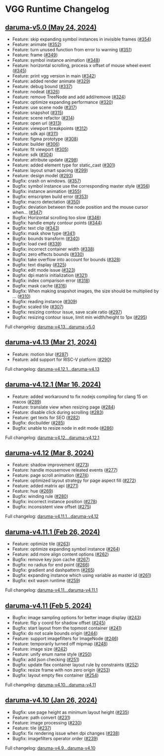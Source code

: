 # VGG Runtime Changelog

## [daruma-v5.0 (May 24, 2024)](https://github.com/verygoodgraphics/vgg_runtime/releases/tag/daruma-v5.0)
* Feature: skip expanding symbol instances in invisible frames ([#354](https://github.com/verygoodgraphics/vgg_runtime/pull/354))
* Feature: animate ([#352](https://github.com/verygoodgraphics/vgg_runtime/pull/352))
* Feature: turn unused function from error to warning ([#351](https://github.com/verygoodgraphics/vgg_runtime/pull/351))
* Feature: frame ([#349](https://github.com/verygoodgraphics/vgg_runtime/pull/349))
* Feature: symbol instance animation ([#348](https://github.com/verygoodgraphics/vgg_runtime/pull/348))
* Feature: horizontal scrolling, process x offset of mouse wheel event ([#345](https://github.com/verygoodgraphics/vgg_runtime/pull/345))
* Feature: print vgg version in main ([#342](https://github.com/verygoodgraphics/vgg_runtime/pull/342))
* Feature: added render animate ([#329](https://github.com/verygoodgraphics/vgg_runtime/pull/329))
* Feature: debug bound  ([#337](https://github.com/verygoodgraphics/vgg_runtime/pull/337))
* Feature: nodeat ([#326](https://github.com/verygoodgraphics/vgg_runtime/pull/326))
* Feature: remove TreeNode and add add/remove ([#324](https://github.com/verygoodgraphics/vgg_runtime/pull/324))
* Feature: optimize expanding performance ([#320](https://github.com/verygoodgraphics/vgg_runtime/pull/320))
* Feature: use scene node ([#317](https://github.com/verygoodgraphics/vgg_runtime/pull/317))
* Feature: snapshot ([#315](https://github.com/verygoodgraphics/vgg_runtime/pull/315))
* Feature: scene refactor ([#314](https://github.com/verygoodgraphics/vgg_runtime/pull/314))
* Feature: open url ([#313](https://github.com/verygoodgraphics/vgg_runtime/pull/313))
* Feature: viewport breakpoints ([#312](https://github.com/verygoodgraphics/vgg_runtime/pull/312))
* Feature: sdk api ([#311](https://github.com/verygoodgraphics/vgg_runtime/pull/311))
* Feature: figma prototype ([#308](https://github.com/verygoodgraphics/vgg_runtime/pull/308))
* Feature: builder ([#306](https://github.com/verygoodgraphics/vgg_runtime/pull/306))
* Feature: fit viewport ([#305](https://github.com/verygoodgraphics/vgg_runtime/pull/305))
* Feature: sdk ([#304](https://github.com/verygoodgraphics/vgg_runtime/pull/304))
* Feature: attribute update ([#298](https://github.com/verygoodgraphics/vgg_runtime/pull/298))
* Feature: added element type for static_cast ([#301](https://github.com/verygoodgraphics/vgg_runtime/pull/301))
* Feature: layout smart spacing ([#299](https://github.com/verygoodgraphics/vgg_runtime/pull/299))
* Feature: design model ([#293](https://github.com/verygoodgraphics/vgg_runtime/pull/293))
* Bugfix: crash on windows. ([#357](https://github.com/verygoodgraphics/vgg_runtime/pull/357))
* Bugfix: symbol instance use the corresponding master style ([#356](https://github.com/verygoodgraphics/vgg_runtime/pull/356))
* Bugfix: instance animation ([#355](https://github.com/verygoodgraphics/vgg_runtime/pull/355))
* Bugfix: emscripten build error ([#353](https://github.com/verygoodgraphics/vgg_runtime/pull/353))
* Bugfix: macro detectation ([#350](https://github.com/verygoodgraphics/vgg_runtime/pull/350))
* Bugfix: deviation between the node position and the mouse cursor when… ([#347](https://github.com/verygoodgraphics/vgg_runtime/pull/347))
* Bugfix: Horizontal scrolling too slow ([#346](https://github.com/verygoodgraphics/vgg_runtime/pull/346))
* Bugfix: handle empty contour points ([#344](https://github.com/verygoodgraphics/vgg_runtime/pull/344))
* Bugfix: text clip ([#343](https://github.com/verygoodgraphics/vgg_runtime/pull/343))
* Bugfix: mask show type ([#341](https://github.com/verygoodgraphics/vgg_runtime/pull/341))
* Bugfix: bounds transform ([#340](https://github.com/verygoodgraphics/vgg_runtime/pull/340))
* Bugfix: load cwd ([#339](https://github.com/verygoodgraphics/vgg_runtime/pull/339))
* Bugfix: incorrect container width ([#338](https://github.com/verygoodgraphics/vgg_runtime/pull/338))
* Bugfix: zero effects bounds ([#330](https://github.com/verygoodgraphics/vgg_runtime/pull/330))
* Bugfix: take overflow into account for bounds ([#328](https://github.com/verygoodgraphics/vgg_runtime/pull/328))
* Bugfix: text display ([#325](https://github.com/verygoodgraphics/vgg_runtime/pull/325))
* Bugfix: edit mode issue ([#323](https://github.com/verygoodgraphics/vgg_runtime/pull/323))
* Bugfix: dpi matrix initialization ([#321](https://github.com/verygoodgraphics/vgg_runtime/pull/321))
* Bugfix: index comparison error ([#318](https://github.com/verygoodgraphics/vgg_runtime/pull/318))
* Bugfix: mask cache ([#316](https://github.com/verygoodgraphics/vgg_runtime/pull/316))
* Bugfix: When making snapshot images, the size should be multiplied by … ([#310](https://github.com/verygoodgraphics/vgg_runtime/pull/310))
* Bugfix: reading instance ([#309](https://github.com/verygoodgraphics/vgg_runtime/pull/309))
* Bugfix: scaled tile ([#307](https://github.com/verygoodgraphics/vgg_runtime/pull/307))
* Bugfix: resizing contour issue, save scale ratio ([#297](https://github.com/verygoodgraphics/vgg_runtime/pull/297))
* Bugfix: resizing contour issue, limit min width/height to 1px ([#295](https://github.com/verygoodgraphics/vgg_runtime/pull/295))

Full changelog: [daruma-v4.13...daruma-v5.0](https://github.com/verygoodgraphics/vgg_runtime/compare/daruma-v4.13...daruma-v5.0)

## [daruma-v4.13 (Mar 21, 2024)](https://github.com/verygoodgraphics/vgg_runtime/releases/tag/daruma-v4.13)
* Feature: motion blur ([#287](https://github.com/verygoodgraphics/vgg_runtime/pull/287))
* Feature: add support for RISC-V platform ([#290](https://github.com/verygoodgraphics/vgg_runtime/pull/290))

Full changelog: [daruma-v4.12.1...daruma-v4.13](https://github.com/verygoodgraphics/vgg_runtime/compare/daruma-v4.12.1...daruma-v4.13)

## [daruma-v4.12.1 (Mar 16, 2024)](https://github.com/verygoodgraphics/vgg_runtime/releases/tag/daruma-v4.12.1)
* Feature: added workaround to fix nodejs compiling for clang 15 on macos ([#289](https://github.com/verygoodgraphics/vgg_runtime/pull/289))
* Feature: translate view when resizing page ([#284](https://github.com/verygoodgraphics/vgg_runtime/pull/284))
* Feature: disable click during scrolling ([#283](https://github.com/verygoodgraphics/vgg_runtime/pull/283))
* Feature: get texts for SEO ([#282](https://github.com/verygoodgraphics/vgg_runtime/pull/282))
* Bugfix: docbuilder ([#285](https://github.com/verygoodgraphics/vgg_runtime/pull/285))
* Bugfix: unable to resize node in edit mode ([#286](https://github.com/verygoodgraphics/vgg_runtime/pull/286))

Full changelog: [daruma-v4.12...daruma-v4.12.1](https://github.com/verygoodgraphics/vgg_runtime/compare/daruma-v4.12...daruma-v4.12.1)

## [daruma-v4.12 (Mar 8, 2024)](https://github.com/verygoodgraphics/vgg_runtime/releases/tag/daruma-v4.12)
* Feature: shadow improvement ([#273](https://github.com/verygoodgraphics/vgg_runtime/pull/273))
* Feature: handle mousemove releated events  ([#277](https://github.com/verygoodgraphics/vgg_runtime/pull/277))
* Feature: page scroll animation  ([#274](https://github.com/verygoodgraphics/vgg_runtime/pull/274))
* Feature: optimized layout strategy for page aspect fill ([#272](https://github.com/verygoodgraphics/vgg_runtime/pull/272))
* Feature: added matrix api  ([#271](https://github.com/verygoodgraphics/vgg_runtime/pull/271))
* Feature: hue ([#269](https://github.com/verygoodgraphics/vgg_runtime/pull/269))
* Bugfix: winding rule ([#280](https://github.com/verygoodgraphics/vgg_runtime/pull/280))
* Bugfix: incorrect instance position  ([#278](https://github.com/verygoodgraphics/vgg_runtime/pull/278))
* Bugfix: inconsistent view offset  ([#275](https://github.com/verygoodgraphics/vgg_runtime/pull/275))

Full changelog: [daruma-v4.11.1...daruma-v4.12](https://github.com/verygoodgraphics/vgg_runtime/compare/daruma-v4.11.1...daruma-v4.12)

## [daruma-v4.11.1 (Feb 26, 2024)](https://github.com/verygoodgraphics/vgg_runtime/releases/tag/daruma-v4.11.1)
* Feature: optimize tile ([#263](https://github.com/verygoodgraphics/vgg_runtime/pull/263))
* Feature: optimize expanding symbol instance ([#264](https://github.com/verygoodgraphics/vgg_runtime/pull/264))
* Feature: add more align content options ([#262](https://github.com/verygoodgraphics/vgg_runtime/pull/262))
* Bugfix: remove key json cache ([#267](https://github.com/verygoodgraphics/vgg_runtime/pull/267))
* Bugfix: no radius for end point ([#266](https://github.com/verygoodgraphics/vgg_runtime/pull/266))
* Bugfix: gradient and dashpattern ([#265](https://github.com/verygoodgraphics/vgg_runtime/pull/265))
* Bugfix: expanding instance which using variable as master id ([#261](https://github.com/verygoodgraphics/vgg_runtime/pull/261))
* Bugfix: exit wasm runtime ([#259](https://github.com/verygoodgraphics/vgg_runtime/pull/259))

Full changelog: [daruma-v4.11...daruma-v4.11.1](https://github.com/verygoodgraphics/vgg_runtime/compare/daruma-v4.11...daruma-v4.11.1)


## [daruma-v4.11 (Feb 5, 2024)](https://github.com/verygoodgraphics/vgg_runtime/releases/tag/daruma-v4.11)

* Bugfix: image sampling options for better image display ([#243](https://github.com/verygoodgraphics/vgg_runtime/pull/243))
* Feature: flip y coord for shadow offset ([#245](https://github.com/verygoodgraphics/vgg_runtime/pull/245))
* Bugfix: start layout from the topmost container ([#241](https://github.com/verygoodgraphics/vgg_runtime/pull/241))
* Bugfix: do not scale bounds origin ([#244](https://github.com/verygoodgraphics/vgg_runtime/pull/244))
* Feature: support imagefilters for ImageNode ([#246](https://github.com/verygoodgraphics/vgg_runtime/pull/246))
* Feature: temporarily turned off mipmap ([#248](https://github.com/verygoodgraphics/vgg_runtime/pull/248))
* Feature: image size ([#242](https://github.com/verygoodgraphics/vgg_runtime/pull/242))
* Feature: unify enum name style ([#250](https://github.com/verygoodgraphics/vgg_runtime/pull/250))
* Bugfix: add json checking ([#251](https://github.com/verygoodgraphics/vgg_runtime/pull/251))
* Bugfix: update flex container layout rule by constraints ([#252](https://github.com/verygoodgraphics/vgg_runtime/pull/252))
* Bugfix: resize frame with non zero origin ([#253](https://github.com/verygoodgraphics/vgg_runtime/pull/253))
* Bugfix: layout empty flex container ([#254](https://github.com/verygoodgraphics/vgg_runtime/pull/254))

Full changelog: [daruma-v4.10...daruma-v4.11](https://github.com/verygoodgraphics/vgg_runtime/compare/daruma-v4.10...daruma-v4.11)

## [daruma-v4.10 (Jan 26, 2024)](https://github.com/verygoodgraphics/vgg_runtime/releases/tag/daruma-v4.10)

* Bugfix: use page height as minimum layout height ([#235](https://github.com/verygoodgraphics/vgg_runtime/pull/235))
* Feature: path convert ([#231](https://github.com/verygoodgraphics/vgg_runtime/pull/231))
* Feature: image processing ([#230](https://github.com/verygoodgraphics/vgg_runtime/pull/230))
* Feature: tile ([#237](https://github.com/verygoodgraphics/vgg_runtime/pull/237))
* Bugfix: fix rendering issue when dpi changes ([#238](https://github.com/verygoodgraphics/vgg_runtime/pull/238))
* Bugfix: imagefilters operator order ([#239](https://github.com/verygoodgraphics/vgg_runtime/pull/239))

Full changelog: [daruma-v4.9...daruma-v4.10](https://github.com/verygoodgraphics/vgg_runtime/compare/daruma-v4.9...daruma-v4.10)
